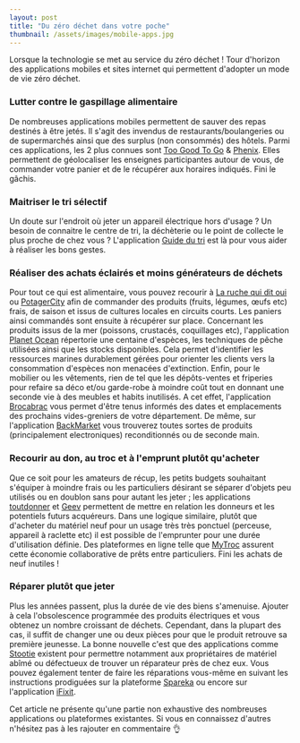 ```yaml
---
layout: post
title: "Du zéro déchet dans votre poche"
thumbnail: /assets/images/mobile-apps.jpg
---
```

Lorsque la technologie se met au service du zéro déchet ! Tour d'horizon des applications mobiles et sites internet qui permettent d'adopter un mode de vie zéro déchet.

<!--more-->

### Lutter contre le gaspillage alimentaire

De nombreuses applications mobiles permettent de sauver des repas destinés à être jetés. Il s'agit des invendus de restaurants/boulangeries ou de supermarchés ainsi que des surplus (non consommés) des hôtels. Parmi ces applications, les 2 plus connues sont [Too Good To Go][toogoodtogo] & [Phenix][wearephenix]. Elles permettent de géolocaliser les enseignes participantes autour de vous, de commander votre panier et de le récupérer aux horaires indiqués. Fini le gâchis.

### Maitriser le tri sélectif

Un doute sur l'endroit où jeter un appareil électrique hors d'usage ? Un besoin de connaitre le centre de tri, la déchèterie ou le point de collecte le plus proche de chez vous ? L'application [Guide du tri][consignesdetri] est là pour vous aider à réaliser les bons gestes.

### Réaliser des achats éclairés et moins générateurs de déchets

Pour tout ce qui est alimentaire, vous pouvez recourir à [La ruche qui dit oui][laruchequiditoui] ou [PotagerCity][potagercity] afin de commander des produits (fruits, légumes, œufs etc) frais, de saison et issus de cultures locales en circuits courts. Les paniers ainsi commandés sont ensuite à récupérer sur place. Concernant les produits issus de la mer (poissons, crustacés, coquillages etc), l'application [Planet Ocean][planetocean] répertorie une centaine d'espèces, les techniques de pêche utilisées ainsi que les stocks disponibles. Cela permet d'identifier les ressources marines durablement gérées pour orienter les clients vers la consommation d'espèces non menacées d'extinction. Enfin, pour le mobilier ou les vêtements, rien de tel que les dépôts-ventes et friperies pour refaire sa déco et/ou garde-robe à moindre coût tout en donnant une seconde vie à des meubles et habits inutilisés. A cet effet, l'application [Brocabrac][brocabrac] vous permet d'être tenus informés des dates et emplacements des prochains vides-greniers de votre département. De même, sur l'application [BackMarket][blackmarket] vous trouverez toutes sortes de produits (principalement electroniques) reconditionnés ou de seconde main.

### Recourir au don, au troc et à l'emprunt plutôt qu'acheter

Que ce soit pour les amateurs de récup, les petits budgets souhaitant s'équiper à moindre frais ou les particuliers désirant se séparer d'objets peu utilisés ou en doublon sans pour autant les jeter ; les applications [toutdonner][toutdonner] et [Geev][geev] permettent de mettre en relation les donneurs et les potentiels futurs acquéreurs. Dans une logique similaire, plutôt que d'acheter du matériel neuf pour un usage très très ponctuel (perceuse, appareil à raclette etc) il est possible de l'emprunter pour une durée d'utilisation définie. Des plateformes en ligne telle que [MyTroc][mytroc] assurent cette économie collaborative de prêts entre particuliers. Fini les achats de neuf inutiles !

### Réparer plutôt que jeter

Plus les années passent, plus la durée de vie des biens s'amenuise. Ajouter à cela l'obsolescence programmée des produits électriques et vous obtenez un nombre croissant de déchets. Cependant, dans la plupart des cas, il suffit de changer une ou deux pièces pour que le produit retrouve sa première jeunesse. La bonne nouvelle c'est que des applications comme [Stootie][stoodie] existent pour permettre notamment aux propriétaires de matériel abîmé ou défectueux de trouver un réparateur près de chez eux. Vous pouvez également tenter de faire les réparations vous-même en suivant les instructions prodiguées sur la plateforme [Spareka][spareka] ou encore sur l'application [iFixit][ifixit].

Cet article ne présente qu'une partie non exhaustive des nombreuses applications ou plateformes existantes. Si vous en connaissez d'autres n'hésitez pas à les rajouter en commentaire 👌

 [blackmarket]: https://www.backmarket.com/
 [brocabrac]: https://brocabrac.fr/
 [consignesdetri]: https://www.consignesdetri.fr/
 [geev]: https://www.geev.com/fr
 [ifixit]: https://fr.ifixit.com/
 [laruchequiditoui]: https://laruchequiditoui.fr/fr
 [mytroc]: https://mytroc.fr/
 [planetocean]: https://www.goodplanet.org/fr/planete-ocean-1-film-pour-comprendre-1-appli-pour-agir/
 [potagercity]: https://www.potagercity.fr/
 [spareka]: https://www.spareka.fr/
 [stoodie]: https://stootie.com/
 [toogoodtogo]: https://toogoodtogo.fr/fr
 [toutdonner]: https://www.toutdonner.com/
 [wearephenix]: https://wearephenix.com/
